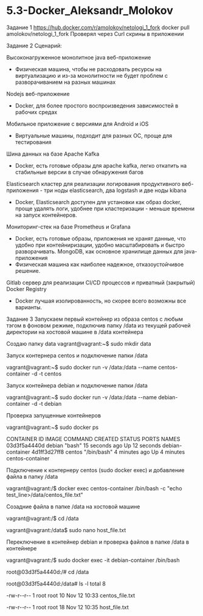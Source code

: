 # 5.3-Docker_Aleksandr_Molokov

Задание 1
https://hub.docker.com/r/amolokov/netologi_1_fork
docker pull amolokov/netologi_1_fork
Проверял через Curl скрины в приложении

Задание 2
Сценарий:

Высоконагруженное монолитное java веб-приложение
- Физическая машина, чтобы не расходовать ресурсы на виртуализацию и из-за монолитности не будет проблем с разворачиванием на разных машинах

Nodejs веб-приложение
- Docker, для более простого воспроизведения зависимостей в рабочих средах

Мобильное приложение c версиями для Android и iOS
- Виртуальные машины, подходит для разных ОС, проще для тестирования

Шина данных на базе Apache Kafka
- Docker, есть готовые образы для apache kafka, легко откатить на стабильные версии в случае обнаружения багов

Elasticsearch кластер для реализации логирования продуктивного веб-приложения - три ноды elasticsearch, два logstash и две ноды kibana
- Docker, Elasticsearch доступен для установки как образ docker, проще удалять логи, удобнее при кластеризации - меньше времени на запуск контейнеров.

Мониторинг-стек на базе Prometheus и Grafana
- Docker, есть готовые образы, приложения не хранят данные, что удобно при контейниризации, удобно масштабировать и быстро разворачивать.
MongoDB, как основное хранилище данных для java-приложения
- Физическая машина как наиболее надежное, отказоустойчивое решение.

Gitlab сервер для реализации CI/CD процессов и приватный (закрытый) Docker Registry
- Docker лучшая изолированность, но скорее всего возможны все варианты.

Задание 3
Запускаем первый контейнер из образа centos c любым тэгом в фоновом режиме, подключив папку /data из текущей рабочей директории на хостовой машине в /data контейнера

Создаю папку data 
vagrant@vagrant:~$ sudo mkdir data

Запуск контернера centos  и подключение папки /data

vagrant@vagrant:~$ sudo docker run -v /data:/data --name centos-container -d -t centos

Запуск контейнера debian и подключение папки /data

vagrant@vagrant:~$ sudo docker run -v /data:/data --name debian-container -d -t debian

Проверка запущенные контейнеров

vagrant@vagrant:~$ sudo docker ps

CONTAINER ID   IMAGE     COMMAND       CREATED          STATUS          PORTS     NAMES
03d3f5a4440d   debian    "bash"        15 seconds ago   Up 12 seconds             debian-container
4d1ff3d27ff8   centos    "/bin/bash"   4 minutes ago    Up 4 minutes              centos-container

Подключение к контернеру centos (sudo docker exec) и добавление файла в папку /data

vagrant@vagrant:/$ docker exec centos-container /bin/bash -c "echo test_line>/data/centos_file.txt"

Созадние файла в папке /data на хостовой машине

vagrant@vagrant:/$ cd /data

vagrant@vagrant:/data$ sudo nano host_file.txt

Переключение в контейнер debian и проверка файлов в папке /data в контейнере

vagrant@vagrant:/$ sudo docker exec -it debian-container /bin/bash

root@03d3f5a4440d:/# cd /data

root@03d3f5a4440d:/data# ls -l
total 8

-rw-r--r-- 1 root root 10 Nov 12 10:33 centos_file.txt

-rw-r--r-- 1 root root 18 Nov 12 10:35 host_file.txt



